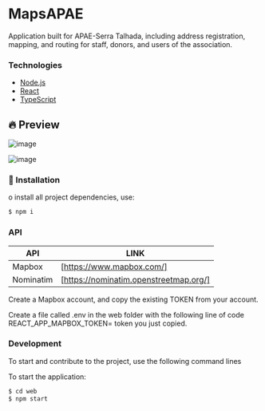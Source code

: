 # MapsAPAE
Application built for APAE-Serra Talhada, including address registration, mapping, and routing for staff, donors, and users of the association.

### Technologies 

  - [Node.js](https://nodejs.org/en/)
  - [React](https://reactjs.org/)
  - [TypeScript](https://www.typescriptlang.org/)

## 🔥 Preview
![image](https://user-images.githubusercontent.com/48795370/184543144-34e888d8-77d4-498a-9b57-543bc26f7bca.png)

![image](https://user-images.githubusercontent.com/48795370/184509299-36c55b27-b646-493a-86cf-5795cd02f590.png)


### 🚀 Installation

o install all project dependencies, use:

```sh
$ npm i
```


### API

| API | LINK |
| ------ | ------ |
| Mapbox | [https://www.mapbox.com/] |
| Nominatim | [https://nominatim.openstreetmap.org/] |

Create a Mapbox account, and copy the existing TOKEN from your account.

Create a file called .env in the web folder with the following line of code REACT_APP_MAPBOX_TOKEN= token you just copied.

### Development

To start and contribute to the project, use the following command lines

To start the application:

```sh
$ cd web
$ npm start
```

